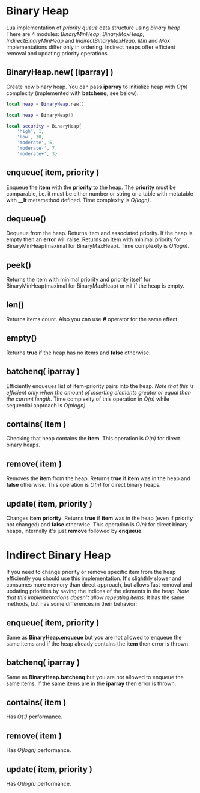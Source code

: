 Binary Heap
===========

Lua implementation of *priority queue* data structure using *binary heap*. There are 4 modules: *BinaryMinHeap*, *BinaryMaxHeap*, *IndirectBinaryMinHeap* and *IndirectBinaryMaxHeap*.
*Min* and *Max* implementations differ only in ordering. Indirect heaps offer efficient removal and updating priority operations.

BinaryHeap.new( [iparray] )
---------------------------
Create new binary heap. You can pass **iparray** to initialize heap with *O(n)* complexity (implemented with **batchenq**, see below).

```lua
local heap = BinaryHeap.new()
```

```lua
local heap = BinaryHeap()
```

```lua
local security = BinaryHeap{ 
	'high', 1, 
	'low', 10, 
	'moderate', 5, 
	'moderate-', 7, 
	'moderate+', 3}
```

enqueue( item, priority )
-------------------------
Enqueue the **item** with the **priority** to the heap. The **priority** must be comparable, i.e. it must be either number or string or a table with metatable with **__lt** metamethod defined. Time complexity is *O(logn)*.

dequeue()
---------
Dequeue from the heap. Returns item and associated priority. If the heap is empty then an **error** will raise. Returns an item with minimal priority for BinaryMinHeap(maximal for BinaryMaxHeap). Time complexity is *O(logn)*.

peek()
------
Returns the item with minimal priority and priority itself for BinaryMinHeap(maximal for BinaryMaxHeap) or **nil** if the heap is empty.

len()
-----
Returns items count. Also you can use **#** operator for the same effect.

empty()
-------
Returns **true** if the heap has no items and **false** otherwise.

batchenq( iparray )
-------------------
Efficiently enqueues list of item-priority pairs into the heap. *Note that this is efficient only when the amount of inserting elements greater or equal than the current length*. Time complexity of this operation in *O(n)* while sequential approach is *O(nlogn)*.

contains( item )
---------------
Checking that heap contains the **item**. This operation is *O(n)* for direct binary heaps.

remove( item )
--------------
Removes the **item** from the heap. Returns **true** if **item** was in the heap and **false** otherwise. This operation is *O(n)* for direct binary heaps.

update( item, priority )
------------------------
Changes **item** **priority**. Returns **true** if **item** was in the heap (even if priority not changed) and **false** otherwise. This operation is *O(n)* for direct binary heaps, internally it's just **remove** followed by **enqueue**.

Indirect Binary Heap
====================
If you need to change priority or remove specific item from the heap efficiently you should use this implementation. It's slighthly slower and consumes more memory than direct approach, but allows fast removal and updating priorities by saving the indices of the elements in the heap. *Note that this implementations doesn't allow repeating items*. It has the same methods, but has some differences in their behavior:

enqueue( item, priority )
-------------------------
Same as **BinaryHeap.enqueue** but you are not allowed to enqueue the same items and if the heap already contains the **item** then error is thrown.

batchenq( iparray )
-------------------
Same as **BinaryHeap.batchenq** but you are not allowed to enqueue the same items. If the same items are in the **iparray** then error is thrown.

contains( item )
----------------
Has *O(1)* performance.

remove( item )
--------------
Has *O(logn)* performance.

update( item, priority )
------------------------
Has *O(logn)* performance.
